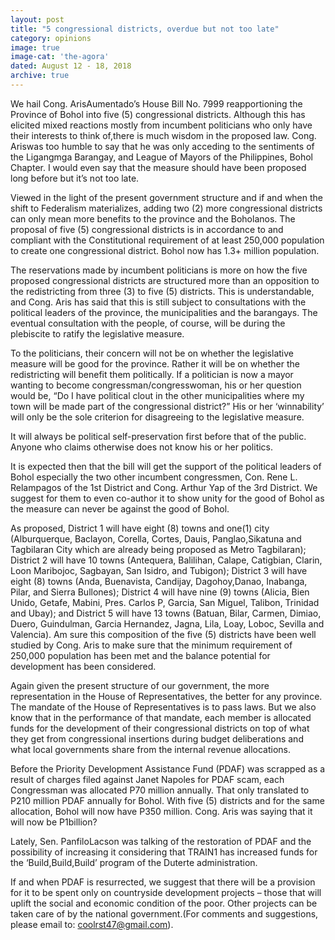 ```yaml
---
layout: post
title: "5 congressional districts, overdue but not too late"
category: opinions
image: true
image-cat: 'the-agora'
dated: August 12 - 18, 2018
archive: true
---
```


We hail Cong. ArisAumentado’s House Bill No. 7999 reapportioning the Province of Bohol into five (5) congressional districts.  Although this has elicited mixed reactions mostly from incumbent politicians who only have their interests to think of,there is much wisdom in the proposed law. Cong. Ariswas too humble to say that he was only acceding to the sentiments of the Ligangmga Barangay, and League of Mayors of the Philippines, Bohol Chapter. I would even say that the measure should have been proposed long before but it’s not too late.

Viewed in the light of the present government structure and if and when the shift to Federalism materializes, adding two (2) more congressional districts can only mean more benefits to the province and the Boholanos. The proposal of five (5) congressional districts is in accordance to and compliant with the Constitutional requirement of at least 250,000 population to create one congressional district.  Bohol now has 1.3+ million population.

The reservations made by incumbent politicians is more on how the five proposed congressional districts are structured more than an opposition to the redistricting from three (3) to five (5) districts.  This is understandable, and Cong. Aris has said that this is still subject to consultations with the political leaders of the province, the municipalities and the barangays.  The eventual consultation with the people, of course, will be during the plebiscite to ratify the legislative measure.

To the politicians, their concern will not be on whether the legislative measure will be good for the province.  Rather it will be on whether the redistricting will benefit them politically.  If a politician is now a mayor wanting to become congressman/congresswoman, his or her question would be, “Do I have political clout in the other municipalities where my town will be made part of the congressional district?” His or her ‘winnability’ will only be the sole criterion for disagreeing to the legislative measure.

It will always be political self-preservation first before that of the public.  Anyone who claims otherwise does not know his or her politics.

It is expected then that the bill will get the support of the political leaders of Bohol especially the two other incumbent congressmen, Con. Rene L. Relampagos of the 1st District and Cong. Arthur Yap of the 3rd District.  We suggest for them to even co-author it to show unity for the good of Bohol as the measure can never be against the good of Bohol.

As proposed, District 1 will have eight (8) towns and one(1) city (Alburquerque, Baclayon, Corella, Cortes, Dauis, Panglao,Sikatuna and Tagbilaran City which are already being proposed as Metro Tagbilaran); District 2 will have 10 towns (Antequera, Balilihan, Calape, Catigbian, Clarin, Loon Maribojoc,  Sagbayan, San Isidro, and Tubigon); District 3 will have eight (8) towns (Anda, Buenavista, Candijay, Dagohoy,Danao, Inabanga, Pilar, and Sierra Bullones); District 4 will have nine (9) towns (Alicia, Bien Unido, Getafe, Mabini, Pres. Carlos P, Garcia, San Miguel, Talibon, Trinidad and Ubay);  and District 5 will have 13 towns (Batuan, Bilar, Carmen, Dimiao, Duero, Guindulman, Garcia Hernandez, Jagna, Lila, Loay, Loboc, Sevilla and Valencia).  Am sure this composition of the five (5) districts have been well studied by Cong. Aris to make sure that the minimum requirement of 250,000 population has been met and the balance potential for development has been considered.

Again given the present structure of our government, the more representation in the House of Representatives, the better for any province.  The mandate of the House of Representatives is to pass laws.  But we also know that in the performance of that mandate, each member is allocated funds for the development of their congressional districts on top of what they get from congressional insertions during budget deliberations and what local governments share from the internal revenue allocations.

Before the Priority Development Assistance Fund (PDAF) was scrapped as a result of charges filed against Janet Napoles for PDAF scam,  each Congressman was allocated P70 million annually.  That only translated to P210 million PDAF annually for Bohol.  With five (5) districts and for the same allocation, Bohol will now have P350 million. Cong. Aris was saying that it will now be P1billion?

Lately, Sen. PanfiloLacson was talking of the restoration of PDAF and the possibility of increasing it considering that TRAIN1 has increased funds for the ‘Build,Build,Build’ program of the Duterte administration.

If and when PDAF is resurrected, we suggest that there will be a provision for it to be spent only on countryside development projects – those that will uplift the social and economic condition of the poor.  Other projects can be taken care of by the national government.(For comments and suggestions, please email to: coolrst47@gmail.com).